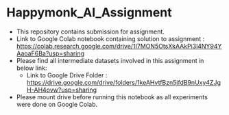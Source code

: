 # Happymonk_AI_Assignment

* This repository contains submission for assignment.
* Link to Google Colab notebook containing solution to assignment : https://colab.research.google.com/drive/1I7MON5OtsXkAAkPi3l4NY94YAaoaF6Ba?usp=sharing
* Please find all intermediate datasets involved in this assignment in below link:
  * Link to Google Drive Folder : https://drive.google.com/drive/folders/1keAHvtfBzn5jfdB9nUxy4ZJgH-AH4ovw?usp=sharing
* Please mount drive before running this notebook as all experiments were done on Google Colab.
